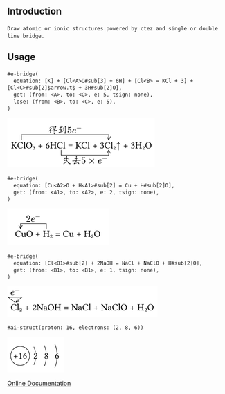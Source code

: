 ## Introduction
`Draw atomic or ionic structures powered by ctez and single or double line bridge.`


## Usage
```typst
#e-bridge(
  equation: [K] + [Cl<A>O#sub[3] + 6H] + [Cl<B> = KCl + 3] + [Cl<C>#sub[2]$arrow.t$ + 3H#sub[2]O],
  get: (from: <A>, to: <C>, e: 5, tsign: none),
  lose: (from: <B>, to: <C>, e: 5),
)
```
![效果图](./img/1.png)

```typst
#e-bridge(
  equation: [Cu<A2>O + H<A1>#sub[2] = Cu + H#sub[2]O],
  get: (from: <A1>, to: <A2>, e: 2, tsign: none),
)
```
![效果图](./img/2.png)

```typst
#e-bridge(
  equation: [Cl<B1>#sub[2] + 2NaOH = NaCl + NaClO + H#sub[2]O],
  get: (from: <B1>, to: <B1>, e: 1, tsign: none),
)
```
![效果图](./img/3.png)

```typst
#ai-struct(proton: 16, electrons: (2, 8, 6))
```
![效果图](./img/4.png)

[Online Documentation](https://ezexam.pages.dev/chem)